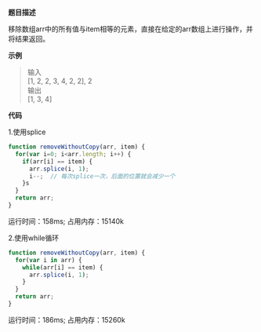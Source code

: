 **题目描述**

移除数组arr中的所有值与item相等的元素，直接在给定的arr数组上进行操作，并将结果返回。

**示例**

> 输入<br>
> [1, 2, 2, 3, 4, 2, 2], 2<br>
> 输出<br>
> [1, 3, 4]

**代码**

1.使用splice
```js
function removeWithoutCopy(arr, item) {
  for(var i=0; i<arr.length; i++) {
    if(arr[i] == item) {
      arr.splice(i, 1);
      i--;  // 每次splice一次，后面的位置就会减少一个
    }s
  }
  return arr;
} 
```
运行时间：158ms; 占用内存：15140k

2.使用while循环
```js
function removeWithoutCopy(arr, item) {
  for(var i in arr) {
    while(arr[i] == item) {
      arr.splice(i, 1);
    }
  }
  return arr;
} 
```
运行时间：186ms; 占用内存：15260k